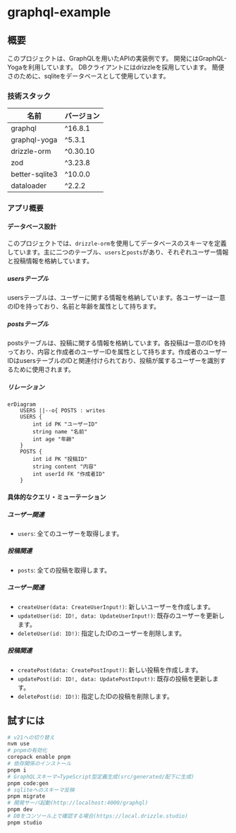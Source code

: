 # graphql-example

## 概要

このプロジェクトは、GraphQLを用いたAPIの実装例です。
開発にはGraphQL-Yogaを利用しています。
DBクライアントにはdrizzleを採用しています。
簡便さのために、sqliteをデータベースとして使用しています。

### 技術スタック

| 名前               | バージョン       |
|---------------------|------------------|
| graphql            | ^16.8.1          |
| graphql-yoga        | ^5.3.1           |
| drizzle-orm        | ^0.30.10         |
| zod                | ^3.23.8          |
| better-sqlite3     | ^10.0.0          |
| dataloader         | ^2.2.2           |

### アプリ概要

#### データベース設計

このプロジェクトでは、`drizzle-orm`を使用してデータベースのスキーマを定義しています。主に二つのテーブル、`users`と`posts`があり、それぞれユーザー情報と投稿情報を格納しています。

##### usersテーブル

usersテーブルは、ユーザーに関する情報を格納しています。各ユーザーは一意のIDを持っており、名前と年齢を属性として持ちます。

##### postsテーブル

postsテーブルは、投稿に関する情報を格納しています。各投稿は一意のIDを持っており、内容と作成者のユーザーIDを属性として持ちます。作成者のユーザーIDはusersテーブルのIDと関連付けられており、投稿が属するユーザーを識別するために使用されます。

##### リレーション

```mermaid
erDiagram
    USERS ||--o{ POSTS : writes
    USERS {
        int id PK "ユーザーID"
        string name "名前"
        int age "年齢"
    }
    POSTS {
        int id PK "投稿ID"
        string content "内容"
        int userId FK "作成者ID"
    }
```

#### 具体的なクエリ・ミューテーション
##### ユーザー関連
- `users`: 全てのユーザーを取得します。

##### 投稿関連
- `posts`: 全ての投稿を取得します。

##### ユーザー関連
- `createUser(data: CreateUserInput!)`: 新しいユーザーを作成します。
- `updateUser(id: ID!, data: UpdateUserInput!)`: 既存のユーザーを更新します。
- `deleteUser(id: ID!)`: 指定したIDのユーザーを削除します。

##### 投稿関連
- `createPost(data: CreatePostInput!)`: 新しい投稿を作成します。
- `updatePost(id: ID!, data: UpdatePostInput!)`: 既存の投稿を更新します。
- `deletePost(id: ID!)`: 指定したIDの投稿を削除します。

## 試すには

```sh
# v21への切り替え
nvm use
# pnpmの有効化
corepack enable pnpm
# 依存関係のインストール
pnpm i
# GraphQLスキーマ→TypeScript型定義生成(src/generated/配下に生成)
pnpm code:gen
# sqliteへのスキーマ反映
pnpm migrate
# 開発サーバ起動(http://localhost:4000/graphql)
pnpm dev
# DBをコンソール上で確認する場合(https://local.drizzle.studio)
pnpm studio
```
